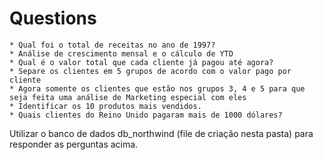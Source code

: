 # Questions
    * Qual foi o total de receitas no ano de 1997?
    * Análise de crescimento mensal e o cálculo de YTD
    * Qual é o valor total que cada cliente já pagou até agora?
    * Separe os clientes em 5 grupos de acordo com o valor pago por cliente
    * Agora somente os clientes que estão nos grupos 3, 4 e 5 para que seja feita uma análise de Marketing especial com eles
    * Identificar os 10 produtos mais vendidos.
    * Quais clientes do Reino Unido pagaram mais de 1000 dólares?

Utilizar o banco de dados db_northwind (file de criação nesta pasta) para responder as perguntas acima.